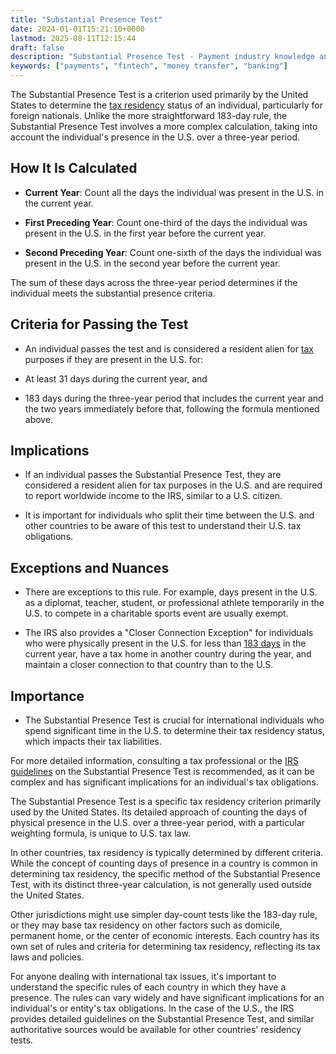 ```yaml
---
title: "Substantial Presence Test"
date: 2024-01-01T15:21:10+0000
lastmod: 2025-08-11T12:15:44
draft: false
description: "Substantial Presence Test - Payment industry knowledge and insights"
keywords: ["payments", "fintech", "money transfer", "banking"]
---
```


The Substantial Presence Test is a criterion used primarily by the United States to determine the [tax residency](https://faisalkhanllc.xyz/resources/payments-wiki/t/tax-residency/) status of an individual, particularly for foreign nationals. Unlike the more straightforward 183-day rule, the Substantial Presence Test involves a more complex calculation, taking into account the individual's presence in the U.S. over a three-year period.

## How It Is Calculated

- **Current Year**: Count all the days the individual was present in the U.S. in the current year.

- **First Preceding Year**: Count one-third of the days the individual was present in the U.S. in the first year before the current year.

- **Second Preceding Year**: Count one-sixth of the days the individual was present in the U.S. in the second year before the current year.

The sum of these days across the three-year period determines if the individual meets the substantial presence criteria.

## Criteria for Passing the Test

- An individual passes the test and is considered a resident alien for [tax](https://faisalkhanllc.xyz/resources/payments-wiki/t/taxes/) purposes if they are present in the U.S. for:

- At least 31 days during the current year, and

- 183 days during the three-year period that includes the current year and the two years immediately before that, following the formula mentioned above.

## Implications

- If an individual passes the Substantial Presence Test, they are considered a resident alien for tax purposes in the U.S. and are required to report worldwide income to the IRS, similar to a U.S. citizen.

- It is important for individuals who split their time between the U.S. and other countries to be aware of this test to understand their U.S. tax obligations.

## Exceptions and Nuances

- There are exceptions to this rule. For example, days present in the U.S. as a diplomat, teacher, student, or professional athlete temporarily in the U.S. to compete in a charitable sports event are usually exempt.

- The IRS also provides a "Closer Connection Exception" for individuals who were physically present in the U.S. for less than [183 days](https://faisalkhanllc.xyz/resources/payments-wiki/0-9/183-days-tax-rule/) in the current year, have a tax home in another country during the year, and maintain a closer connection to that country than to the U.S.

## Importance

- The Substantial Presence Test is crucial for international individuals who spend significant time in the U.S. to determine their tax residency status, which impacts their tax liabilities.

For more detailed information, consulting a tax professional or the [IRS guidelines](https://www.irs.gov/individuals/international-taxpayers/substantial-presence-test) on the Substantial Presence Test is recommended, as it can be complex and has significant implications for an individual's tax obligations.

The Substantial Presence Test is a specific tax residency criterion primarily used by the United States. Its detailed approach of counting the days of physical presence in the U.S. over a three-year period, with a particular weighting formula, is unique to U.S. tax law.

In other countries, tax residency is typically determined by different criteria. While the concept of counting days of presence in a country is common in determining tax residency, the specific method of the Substantial Presence Test, with its distinct three-year calculation, is not generally used outside the United States.

Other jurisdictions might use simpler day-count tests like the 183-day rule, or they may base tax residency on other factors such as domicile, permanent home, or the center of economic interests. Each country has its own set of rules and criteria for determining tax residency, reflecting its tax laws and policies.

For anyone dealing with international tax issues, it's important to understand the specific rules of each country in which they have a presence. The rules can vary widely and have significant implications for an individual's or entity's tax obligations. In the case of the U.S., the IRS provides detailed guidelines on the Substantial Presence Test, and similar authoritative sources would be available for other countries' residency tests.